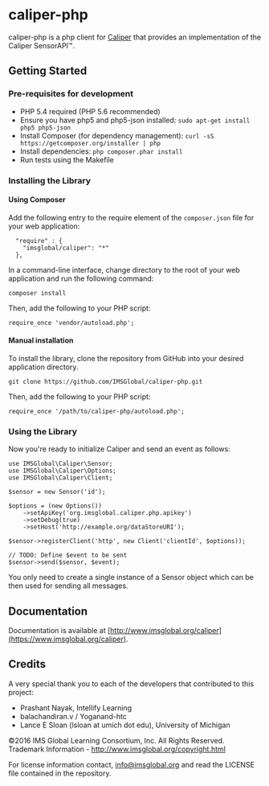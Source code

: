 caliper-php
================

caliper-php is a php client for [Caliper](http://www.imsglobal.org) that provides an implementation of the Caliper SensorAPI™.

## Getting Started

### Pre-requisites for development

* PHP 5.4 required (PHP 5.6 recommended)
* Ensure you have php5 and php5-json installed:  ```sudo apt-get install php5 php5-json```
* Install Composer (for dependency management):  ```curl -sS https://getcomposer.org/installer | php```
* Install dependencies:  ```php composer.phar install```
* Run tests using the Makefile

### Installing the Library

#### Using Composer

Add the following entry to the require element of the `composer.json` file for your web application:

```
  "require" : {
    "imsglobal/caliper": "*"
  },
```

In a command-line interface, change directory to the root of your web application and run the following command:

```
composer install
```

Then, add the following to your PHP script:

```
require_once 'vendor/autoload.php';
```

#### Manual installation

To install the library, clone the repository from GitHub into your desired application directory.

```
git clone https://github.com/IMSGlobal/caliper-php.git
```

Then, add the following to your PHP script:

```
require_once '/path/to/caliper-php/autoload.php';
```

### Using the Library

Now you're ready to initialize Caliper and send an event as follows:

```
use IMSGlobal\Caliper\Sensor;
use IMSGlobal\Caliper\Options;
use IMSGlobal\Caliper\Client;

$sensor = new Sensor('id');

$options = (new Options())
    ->setApiKey('org.imsglobal.caliper.php.apikey')
    ->setDebug(true)
    ->setHost('http://example.org/dataStoreURI');

$sensor->registerClient('http', new Client('clientId', $options));

// TODO: Define $event to be sent
$sensor->send($sensor, $event);
```

You only need to create a single instance of a Sensor object which can be then used for sending all messages.

## Documentation
Documentation is available at [http://www.imsglobal.org/caliper](https://www.imsglobal.org/caliper).

## Credits

A very special thank you to each of the developers that contributed to this project:

* Prashant Nayak, Intellify Learning
* balachandiran.v / Yoganand-htc
* Lance E Sloan (lsloan at umich dot edu), University of Michigan

©2016 IMS Global Learning Consortium, Inc. All Rights Reserved.
Trademark Information - http://www.imsglobal.org/copyright.html

For license information contact, info@imsglobal.org and read the LICENSE file contained in the repository.
